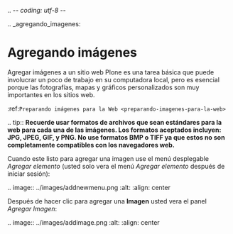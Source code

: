 .. -*- coding: utf-8 -*-

.. _agregando_imagenes:

Agregando imágenes
=======================

Agregar imágenes a un sitio web Plone es una tarea básica que puede
involucrar un poco de trabajo en su computadora local, pero es esencial
porque las fotografías, mapas y gráficos personalizados son muy importantes
en los sitios web.

:ref:`Preparando imágenes para la Web <preparando-imagenes-para-la-web>`

.. tip::
    **Recuerde usar formatos de archivos que sean estándares para la web para 
    cada una de las imágenes. Los formatos aceptados incluyen: JPG, JPEG, GIF, 
    y PNG. No use formatos BMP o TIFF ya que estos no son completamente compatibles 
    con los navegadores web.**

Cuando este listo para agregar una imagen use el menú desplegable *Agregar
elemento* (usted solo vera el menú *Agregar elemento* después de iniciar
sesión):

.. image:: ../images/addnewmenu.png
  :alt:
  :align: center


Después de hacer clic para agregar una **Imagen** usted vera el panel
*Agregar Imagen*:

.. image:: ../images/addimage.png
  :alt:
  :align: center
